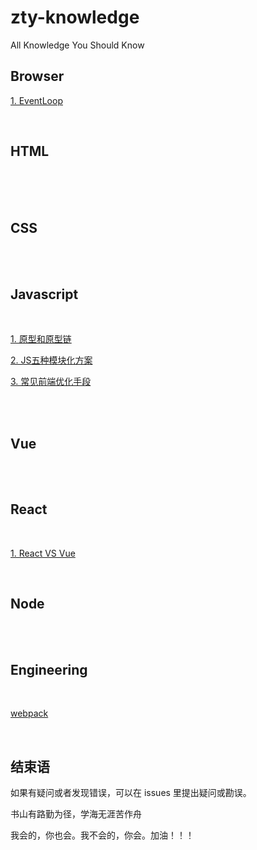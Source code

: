 # zty-knowledge
All Knowledge You Should Know

## Browser

<a href="./src/md/browser/eventLoop.md" >1. EventLoop</a>
<br>

<br>

## HTML
<br/>

<br>

<br>

## CSS


<br>

<br>

## Javascript

<br/>

<a href="./src/md/js/__proto__type.md" >1. 原型和原型链</a>

<a href="./src/md/js/module_mechanism.md" >2. JS五种模块化方案</a>

<a href="./src/md/FE_Common_Optimization.md" >3. 常见前端优化手段</a>

<br>


<br>

## Vue

<br>

<br>

## React

<br>

<a href="./src/md/vue_vs_react.md" >1. React VS Vue</a>

<br>

## Node</font></div>

<br/>

<br>

## Engineering

<br/>

<a href="./src/md/engineering/webpack/webpack.md" >webpack</a>

<br/>

## 结束语

如果有疑问或者发现错误，可以在 issues 里提出疑问或勘误。

书山有路勤为径，学海无涯苦作舟

我会的，你也会。我不会的，你会。加油！！！
